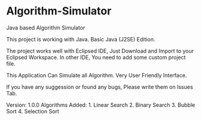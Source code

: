 # Algorithm-Simulator
Java based Algorithm Simulator

This project is working with Java. Basic Java (J2SE) Edition.

The project works well with Eclipsed IDE, Just Download and Import to your Eclipsed Workspace.
In other IDE, You need to add some custom project file.

This Application Can Simulate all Algorithm. Very User Friendly Interface.

If you have any suggession or found any bugs, Please write them on Issues Tab.



Version: 1.0.0
Algorithms Added: 
    1. Linear Search
    2. Binary Search
    3. Bubble Sort
    4. Selection Sort
